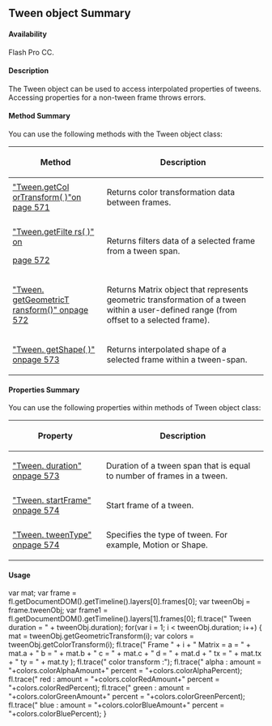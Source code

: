 ## Tween object Summary

#### Availability

Flash Pro CC.

#### Description

The Tween object can be used to access interpolated properties of tweens. Accessing properties for a non-tween frame throws errors.

#### Method Summary

You can use the following methods with the Tween object class:

<table><thead><tr class="header"><th><strong>Method</strong></th><th><p><strong>Description</strong></p></th></tr></thead><tbody><tr class="odd"><td><a href="#Tween.getColorTransform(_)">"Tween.getCol orTransform( )"</a<a href="#Tween.getColorTransform(_)">on page 571</a></td><td><p>Returns color transformation data between frames.</p></td></tr><tr class="even"><td><p><a href="#_bookmark1126">"Tween.getFilte rs( )" on</a></p><p><a href="#_bookmark1126">page 572</a></p></td><td><p>Returns filters data of a selected frame from a tween span.</p></td></tr><tr class="odd"><td><a href="#_bookmark1127">"Tween. getGeometricT ransform()" on</a<a href="#_bookmark1127">page 572</a></td><td><p>Returns Matrix object that represents geometric transformation of a tween within a user-defined range (from offset to a selected frame).</p></td></tr><tr class="even"><td><a href="#_bookmark1128">"Tween. getShape( )" on</a<a href="#_bookmark1128">page 573</a></td><td><p>Returns interpolated shape of a selected frame within a tween-span.</p></td></tr></tbody></table>

#### Properties Summary

You can use the following properties within methods of Tween object class:

<table><thead><tr class="header"><th><strong>Property</strong></th><th><p><strong>Description</strong></p></th></tr></thead><tbody><tr class="odd"><td><a href="#_bookmark1129">"Tween. duration" on</a<a href="#_bookmark1129">page 573</a></td><td><p>Duration of a tween span that is equal to number of frames in a tween.</p></td></tr><tr class="even"><td><a href="#_bookmark1130">"Tween. startFrame" on</a<a href="#_bookmark1130">page 574</a></td><td><p>Start frame of a tween.</p></td></tr><tr class="odd"><td><a href="#_bookmark1131">"Tween. tweenType" on</a<a href="#_bookmark1131">page 574</a></td><td><p>Specifies the type of tween. For example, Motion or Shape.</p></td></tr></tbody></table>

#### Usage

var mat;
var frame = fl.getDocumentDOM().getTimeline().layers\[0\].frames\[0\]; var tweenObj = frame.tweenObj;
var frame1 = fl.getDocumentDOM().getTimeline().layers\[1\].frames\[0\]; fl.trace(" Tween duration = " + tweenObj.duration);
for(var i = 1; i \< tweenObj.duration; i++) { mat = tweenObj.getGeometricTransform(i);
var colors = tweenObj.getColorTransform(i);
fl.trace(" Frame " + i + " Matrix = a = " + mat.a + " b = " + mat.b + " c = " + mat.c + " d = " + mat.d + " tx = " + mat.tx + " ty = " + mat.ty );
fl.trace(" color transform :");
fl.trace(" alpha : amount = "+colors.colorAlphaAmount+" percent = "+colors.colorAlphaPercent); fl.trace(" red : amount = "+colors.colorRedAmount+" percent = "+colors.colorRedPercent); fl.trace(" green : amount = "+colors.colorGreenAmount+" percent = "+colors.colorGreenPercent); fl.trace(" blue : amount = "+colors.colorBlueAmount+" percent = "+colors.colorBluePercent); }

<span id="Tween.getColorTransform(_)" class="anchor"></span>


